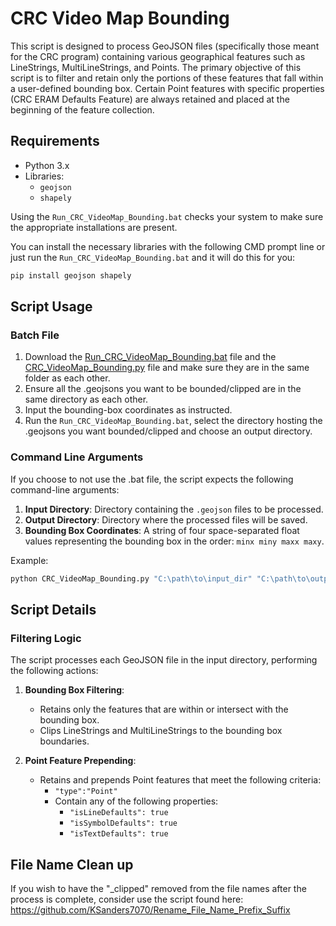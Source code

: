 # CRC Video Map Bounding

This script is designed to process GeoJSON files (specifically those meant for the CRC program) containing various geographical features such as LineStrings, MultiLineStrings, and Points. The primary objective of this script is to filter and retain only the portions of these features that fall within a user-defined bounding box. Certain Point features with specific properties (CRC ERAM Defaults Feature) are always retained and placed at the beginning of the feature collection.

## Requirements

- Python 3.x
- Libraries:
  - `geojson`
  - `shapely`

Using the `Run_CRC_VideoMap_Bounding.bat` checks your system to make sure the appropriate installations are present.

You can install the necessary libraries with the following CMD prompt line or just run the `Run_CRC_VideoMap_Bounding.bat` and it will do this for you:

```bash
pip install geojson shapely
```

## Script Usage

### Batch File

1. Download the [Run_CRC_VideoMap_Bounding.bat](https://github.com/KSanders7070/CRC_VideoMap_Bounding/releases/latest/download/Run_CRC_VideoMap_Bounding.bat) file and the [CRC_VideoMap_Bounding.py](https://github.com/KSanders7070/CRC_VideoMap_Bounding/releases/latest/download/CRC_VideoMap_Bounding.py) file and make sure they are in the same folder as each other.
2. Ensure all the .geojsons you want to be bounded/clipped are in the same directory as each other.
3. Input the bounding-box coordinates as instructed.
4. Run the `Run_CRC_VideoMap_Bounding.bat`, select the directory hosting the .geojsons you want bounded/clipped and choose an output directory.

### Command Line Arguments

If you choose to not use the .bat file, the script expects the following command-line arguments:

1. **Input Directory**: Directory containing the `.geojson` files to be processed.
2. **Output Directory**: Directory where the processed files will be saved.
3. **Bounding Box Coordinates**: A string of four space-separated float values representing the bounding box in the order: `minx miny maxx maxy`.

Example:

```bash
python CRC_VideoMap_Bounding.py "C:\path\to\input_dir" "C:\path\to\output_dir" "-84.20559203427143 39.75987383567464 -81.61735880309048 41.46992782488129"
```

## Script Details

### Filtering Logic

The script processes each GeoJSON file in the input directory, performing the following actions:

1. **Bounding Box Filtering**:
   - Retains only the features that are within or intersect with the bounding box.
   - Clips LineStrings and MultiLineStrings to the bounding box boundaries.

2. **Point Feature Prepending**:
   - Retains and prepends Point features that meet the following criteria:
     - `"type":"Point"`
     - Contain any of the following properties:
       - `"isLineDefaults": true`
       - `"isSymbolDefaults": true`
       - `"isTextDefaults": true`

## File Name Clean up

If you wish to have the "_clipped" removed from the file names after the process is complete, consider use the script found here:
https://github.com/KSanders7070/Rename_File_Name_Prefix_Suffix
